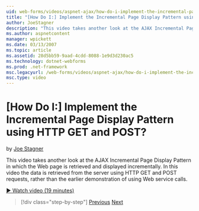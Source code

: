 ```yaml
---
uid: web-forms/videos/aspnet-ajax/how-do-i-implement-the-incremental-page-display-pattern-using-http-get-and-post
title: "[How Do I:] Implement the Incremental Page Display Pattern using HTTP GET and POST? | Microsoft Docs"
author: JoeStagner
description: "This video takes another look at the AJAX Incremental Page Display Pattern in which the Web page is retrieved and displayed incrementally. In this video the..."
ms.author: aspnetcontent
manager: wpickett
ms.date: 03/13/2007
ms.topic: article
ms.assetid: 28d5bb59-9aad-4cdd-8088-1e9d3d230ac5
ms.technology: dotnet-webforms
ms.prod: .net-framework
msc.legacyurl: /web-forms/videos/aspnet-ajax/how-do-i-implement-the-incremental-page-display-pattern-using-http-get-and-post
msc.type: video
---
```

[How Do I:] Implement the Incremental Page Display Pattern using HTTP GET and POST?
====================
by [Joe Stagner](https://github.com/JoeStagner)

This video takes another look at the AJAX Incremental Page Display Pattern in which the Web page is retrieved and displayed incrementally. In this video the data is retrieved from the server using HTTP GET and POST requests, rather than the earlier demonstration of using Web service calls.

[&#9654; Watch video (19 minutes)](https://channel9.msdn.com/Blogs/ASP-NET-Site-Videos/how-do-i-implement-the-incremental-page-display-pattern-using-http-get-and-post)

>[!div class="step-by-step"]
[Previous](how-do-i-implement-the-ajax-incremental-page-display-pattern.md)
[Next](how-do-i-use-the-aspnet-ajax-updateprogress-control.md)

